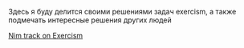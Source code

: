 Здесь я буду делится своими решениями задач exercism, а также подмечать интересные решения других людей

[Nim track on Exercism](https://exercism.org/tracks/nim)
